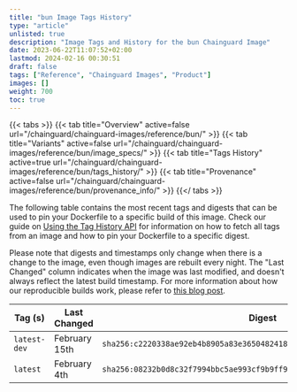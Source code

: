 ```yaml
---
title: "bun Image Tags History"
type: "article"
unlisted: true
description: "Image Tags and History for the bun Chainguard Image"
date: 2023-06-22T11:07:52+02:00
lastmod: 2024-02-16 00:30:51
draft: false
tags: ["Reference", "Chainguard Images", "Product"]
images: []
weight: 700
toc: true
---
```


{{< tabs >}}
{{< tab title="Overview" active=false url="/chainguard/chainguard-images/reference/bun/" >}}
{{< tab title="Variants" active=false url="/chainguard/chainguard-images/reference/bun/image_specs/" >}}
{{< tab title="Tags History" active=true url="/chainguard/chainguard-images/reference/bun/tags_history/" >}}
{{< tab title="Provenance" active=false url="/chainguard/chainguard-images/reference/bun/provenance_info/" >}}
{{</ tabs >}}

The following table contains the most recent tags and digests that can be used to pin your Dockerfile to a specific build of this image. Check our guide on [Using the Tag History API](/chainguard/chainguard-images/using-the-tag-history-api/) for information on how to fetch all tags from an image and how to pin your Dockerfile to a specific digest.

Please note that digests and timestamps only change when there is a change to the image, even though images are rebuilt every night. The "Last Changed" column indicates when the image was last modified, and doesn't always reflect the latest build timestamp. For more information about how our reproducible builds work, please refer to [this blog post](https://www.chainguard.dev/unchained/reproducing-chainguards-reproducible-image-builds).

| Tag (s)       | Last Changed  | Digest                                                                    |
|---------------|---------------|---------------------------------------------------------------------------|
|  `latest-dev` | February 15th | `sha256:c2220338ae92eb4b8905a83e3650482418d68e80ea41dae955824d82f50409e4` |
|  `latest`     | February 4th  | `sha256:08232b0d8c32f7994bbc5ae993cf9b9ff98925c907ee443006d5684b640a3467` |

